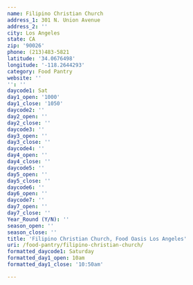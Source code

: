 ```yaml
---
name: Filipino Christian Church
address_1: 301 N. Union Avenue
address_2: ''
city: Los Angeles
state: CA
zip: '90026'
phone: (213)483-5821
latitude: '34.0676498'
longitude: '-118.2644293'
category: Food Pantry
website: ''
'': ''
daycode1: Sat
day1_open: '1000'
day1_close: '1050'
daycode2: ''
day2_open: ''
day2_close: ''
daycode3: ''
day3_open: ''
day3_close: ''
daycode4: ''
day4_open: ''
day4_close: ''
daycode5: ''
day5_open: ''
day5_close: ''
daycode6: ''
day6_open: ''
daycode7: ''
day7_open: ''
day7_close: ''
Year_Round (Y/N): ''
season_open: ''
season_close: ''
title: 'Filipino Christian Church, Food Oasis Los Angeles'
uri: /food-pantry/filipino-christian-church/
formatted_daycode1: Saturday
formatted_day1_open: 10am
formatted_day1_close: '10:50am'

---
```

